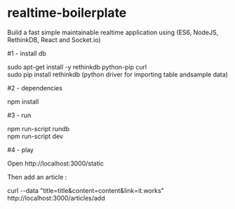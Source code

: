 # realtime-boilerplate

Build a fast simple maintainable realtime application using (ES6, NodeJS, RethinkDB, React and Socket.io)

#1 - install db

sudo apt-get install -y rethinkdb python-pip curl <br />
sudo pip install rethinkdb (python driver for importing table andsample data)

#2 - dependencies

npm install

#3 - run

npm run-script rundb <br />
npm run-script dev

#4 - play

Open http://localhost:3000/static

Then add an article : 

curl --data "title=title&content=content&link=it.works" http://localhost:3000/articles/add 
